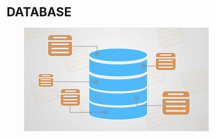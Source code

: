 # DATABASE

<figure><img src="../../.gitbook/assets/image (2).png" alt=""><figcaption></figcaption></figure>
